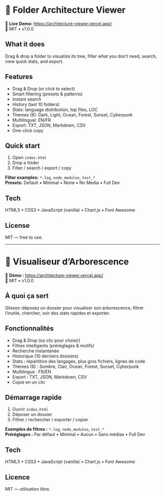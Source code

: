 # 📁 Folder Architecture Viewer

🚀 **Live Demo:** https://architecture-viewer.vercel.app/  
🪪 MIT • v1.0.0

## What it does
Drag & drop a folder to visualize its tree, filter what you don’t need, search, view quick stats, and export.

## Features
- Drag & Drop (or click to select)
- Smart filtering (presets & patterns)
- Instant search
- History (last 10 folders)
- Stats: language distribution, top files, LOC
- Themes (6): Dark, Light, Ocean, Forest, Sunset, Cyberpunk
- Multilingual: EN/FR
- Export: TXT, JSON, Markdown, CSV
- One-click copy

## Quick start
1) Open `index.html`  
2) Drop a folder  
3) Filter / search / export / copy

**Filter examples:** `*.log`, `node_modules`, `test_*`  
**Presets:** Default • Minimal • None • No Media • Full Dev

## Tech
HTML5 • CSS3 • JavaScript (vanilla) • Chart.js • Font Awesome

## License
MIT — free to use.

---

# 📁 Visualiseur d’Arborescence

🚀 **Démo :** https://architecture-viewer.vercel.app/  
🪪 MIT • v1.0.0

## À quoi ça sert
Glissez-déposez un dossier pour visualiser son arborescence, filtrer l’inutile, chercher, voir des stats rapides et exporter.

## Fonctionnalités
- Drag & Drop (ou clic pour choisir)
- Filtres intelligents (préréglages & motifs)
- Recherche instantanée
- Historique (10 derniers dossiers)
- Stats : répartition des langages, plus gros fichiers, lignes de code
- Thèmes (6) : Sombre, Clair, Ocean, Forest, Sunset, Cyberpunk
- Multilingue : FR/EN
- Export : TXT, JSON, Markdown, CSV
- Copie en un clic

## Démarrage rapide
1) Ouvrir `index.html`  
2) Déposer un dossier  
3) Filtrer / rechercher / exporter / copier

**Exemples de filtres :** `*.log`, `node_modules`, `test_*`  
**Préréglages :** Par défaut • Minimal • Aucun • Sans médias • Full Dev

## Tech
HTML5 • CSS3 • JavaScript (vanilla) • Chart.js • Font Awesome

## Licence
MIT — utilisation libre.
